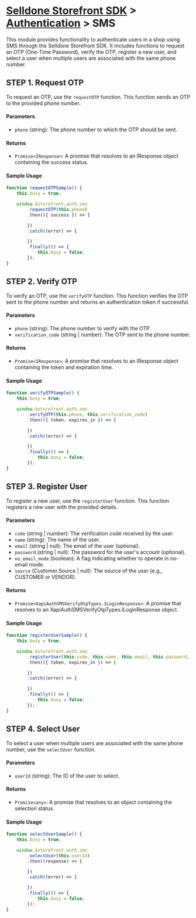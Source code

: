 # [Selldone Storefront SDK](../../) > [Authentication](../) > SMS

This module provides functionality to authenticate users in a shop using SMS through the Selldone Storefront SDK. It includes functions to request an OTP (One-Time Password), verify the OTP, register a new user, and select a user when multiple users are associated with the same phone number.

## STEP 1. Request OTP

To request an OTP, use the `requestOTP` function. This function sends an OTP to the provided phone number.

#### Parameters

- `phone` (string): The phone number to which the OTP should be sent.

#### Returns

- `Promise<IResponse>`: A promise that resolves to an IResponse object containing the success status.

#### Sample Usage

```typescript
function requestOTPSample() {
    this.busy = true;

    window.$storefront.auth.sms
        .requestOTP(this.phone)
        .then(({ success }) => {

        })
        .catch((error) => {

        })
        .finally(() => {
            this.busy = false;
        });
}
```



## STEP 2. Verify OTP

To verify an OTP, use the `verifyOTP` function. This function verifies the OTP sent to the phone number and returns an authentication token if successful.

#### Parameters

- `phone` (string): The phone number to verify with the OTP.
- `verification_code` (string | number): The OTP sent to the phone number.

#### Returns

- `Promise<IResponse>`: A promise that resolves to an IResponse object containing the token and expiration time.

#### Sample Usage

```typescript
function verifyOTPSample() {
    this.busy = true;

    window.$storefront.auth.sms
        .verifyOTP(this.phone, this.verification_code)
        .then(({ token, expires_in }) => {

        })
        .catch((error) => {

        })
        .finally(() => {
            this.busy = false;
        });
}
```


## STEP 3. Register User

To register a new user, use the `registerUser` function. This function registers a new user with the provided details.

#### Parameters

- `code` (string | number): The verification code received by the user.
- `name` (string): The name of the user.
- `email` (string | null): The email of the user (optional).
- `password` (string | null): The password for the user's account (optional).
- `no_email_mode` (boolean): A flag indicating whether to operate in no-email mode.
- `source` (Customer.Source | null): The source of the user (e.g., CUSTOMER or VENDOR).

#### Returns

- `Promise<XapiAuthSMSVerifyOtpTypes.ILoginResponse>`: A promise that resolves to an XapiAuthSMSVerifyOtpTypes.ILoginResponse object.

#### Sample Usage

```typescript
function registerUserSample() {
    this.busy = true;

    window.$storefront.auth.sms
        .registerUser(this.code, this.name, this.email, this.password, this.no_email_mode, this.source)
        .then(({ token, expires_in }) => {

        })
        .catch((error) => {

        })
        .finally(() => {
            this.busy = false;
        });
}
```



## STEP 4. Select User

To select a user when multiple users are associated with the same phone number, use the `selectUser` function.

#### Parameters

- `userId` (string): The ID of the user to select.

#### Returns

- `Promise<any>`: A promise that resolves to an object containing the selection status.

#### Sample Usage

```typescript
function selectUserSample() {
    this.busy = true;

    window.$storefront.auth.sms
        .selectUser(this.userId)
        .then((response) => {

        })
        .catch((error) => {

        })
        .finally(() => {
            this.busy = false;
        });
}
```